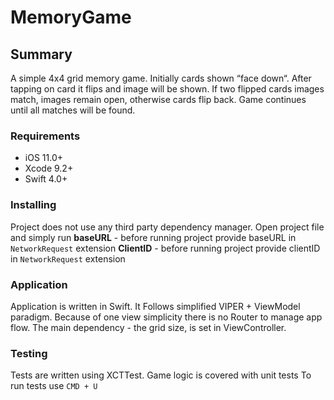 #  MemoryGame

## Summary
A simple 4x4 grid memory game. Initially cards shown “face down“. After tapping on card it flips and image will be shown. If two flipped cards images match, images remain open, otherwise cards flip back. Game continues until all matches will be found.


### Requirements

- iOS 11.0+
- Xcode 9.2+
- Swift 4.0+


### Installing

Project does not use any third party dependency manager.  Open project file and simply run
**baseURL** - before running project provide baseURL in ```NetworkRequest``` extension
**ClientID** - before running project provide clientID in ```NetworkRequest``` extension


### Application

Application is written in Swift. It Follows simplified VIPER + ViewModel paradigm. Because of one view simplicity there is no Router to manage app flow. The main dependency - the grid size, is set in ViewController.


### Testing

Tests are written using XCTTest. Game logic is covered with unit tests
To run tests use ```CMD + U```
